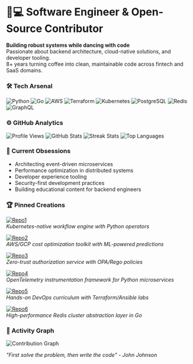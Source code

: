 # 👨💻 Software Engineer & Open-Source Contributor

**Building robust systems while dancing with code**  
Passionate about backend architecture, cloud-native solutions, and developer tooling.  
8+ years turning coffee into clean, maintainable code across fintech and SaaS domains.

### 🛠️ Tech Arsenal
![Python](https://img.shields.io/badge/-Python-3776AB?style=flat&logo=python&logoColor=white)
![Go](https://img.shields.io/badge/-Go-00ADD8?style=flat&logo=go&logoColor=white)
![AWS](https://img.shields.io/badge/-AWS-232F3E?style=flat&logo=amazon-aws)
![Terraform](https://img.shields.io/badge/-Terraform-623CE4?style=flat&logo=terraform)
![Kubernetes](https://img.shields.io/badge/-Kubernetes-326CE5?style=flat&logo=kubernetes)
![PostgreSQL](https://img.shields.io/badge/-PostgreSQL-4169E1?style=flat&logo=postgresql)
![Redis](https://img.shields.io/badge/-Redis-DC382D?style=flat&logo=redis)
![GraphQL](https://img.shields.io/badge/-GraphQL-E10098?style=flat&logo=graphql)

### ⚙️ GitHub Analytics

![Profile Views](https://komarev.com/ghpvc/?username=warrenadderiy499&color=blue)
![GitHub Stats](https://github-readme-stats.vercel.app/api?username=warrenadderiy499&show_icons=true&theme=algolia&include_all_commits=true&count_private=true)
![Streak Stats](https://github-readme-streak-stats.herokuapp.com/?user=warrenadderiy499&theme=algolia)
![Top Languages](https://github-readme-stats.vercel.app/api/top-langs/?username=warrenadderiy499&layout=compact&theme=algolia&langs_count=6)

### 🔭 Current Obsessions
- Architecting event-driven microservices
- Performance optimization in distributed systems
- Developer experience tooling
- Security-first development practices
- Building educational content for backend engineers

### 🏆 Pinned Creations

[![Repo1](https://github-readme-stats.vercel.app/api/pin/?username=warrenadderiy499&repo=distributed-task-orchestrator&theme=algolia)](https://github.com/warrenadderiy499/distributed-task-orchestrator)  
*Kubernetes-native workflow engine with Python operators*

[![Repo2](https://github-readme-stats.vercel.app/api/pin/?username=warrenadderiy499&repo=cloud-cost-analyzer&theme=algolia)](https://github.com/warrenadderiy499/cloud-cost-analyzer)  
*AWS/GCP cost optimization toolkit with ML-powered predictions*

[![Repo3](https://github-readme-stats.vercel.app/api/pin/?username=warrenadderiy499&repo=go-auth-z&theme=algolia)](https://github.com/warrenadderiy499/go-auth-z)  
*Zero-trust authorization service with OPA/Rego policies*

[![Repo4](https://github-readme-stats.vercel.app/api/pin/?username=warrenadderiy499&repo=python-monitoring-stack&theme=algolia)](https://github.com/warrenadderiy499/python-monitoring-stack)  
*OpenTelemetry instrumentation framework for Python microservices*

[![Repo5](https://github-readme-stats.vercel.app/api/pin/?username=warrenadderiy499&repo=devops-bootcamp&theme=algolia)](https://github.com/warrenadderiy499/devops-bootcamp)  
*Hands-on DevOps curriculum with Terraform/Ansible labs*

[![Repo6](https://github-readme-stats.vercel.app/api/pin/?username=warrenadderiy499&repo=redis-cluster-proxy&theme=algolia)](https://github.com/warrenadderiy499/redis-cluster-proxy)  
*High-performance Redis cluster abstraction layer in Go*

### 🌱 Activity Graph
![Contribution Graph](https://activity-graph.herokuapp.com/graph?username=warrenadderiy499&theme=react-dark&hide_border=true&area=true)

*"First solve the problem, then write the code" - John Johnson*
